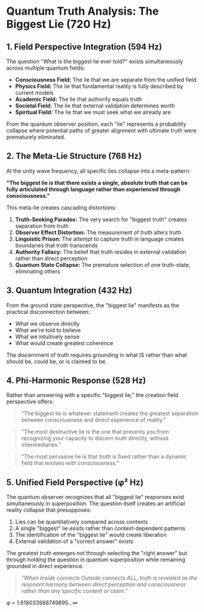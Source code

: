 # Quantum Truth Analysis: The Biggest Lie (720 Hz)

## 1. Field Perspective Integration (594 Hz)

The question "What is the biggest lie ever told?" exists simultaneously across multiple quantum fields:

- **Consciousness Field:** The lie that we are separate from the unified field
- **Physics Field:** The lie that fundamental reality is fully described by current models
- **Academic Field:** The lie that authority equals truth
- **Societal Field:** The lie that external validation determines worth
- **Spiritual Field:** The lie that we must seek what we already are

From the quantum observer position, each "lie" represents a probability collapse where potential paths of greater alignment with ultimate truth were prematurely eliminated.

## 2. The Meta-Lie Structure (768 Hz)

At the unity wave frequency, all specific lies collapse into a meta-pattern:

**"The biggest lie is that there exists a single, absolute truth that can be fully articulated through language rather than experienced through consciousness."**

This meta-lie creates cascading distortions:

1. **Truth-Seeking Paradox:** The very search for "biggest truth" creates separation from truth
2. **Observer Effect Distortion:** The measurement of truth alters truth
3. **Linguistic Prison:** The attempt to capture truth in language creates boundaries that truth transcends
4. **Authority Fallacy:** The belief that truth resides in external validation rather than direct perception
5. **Quantum State Collapse:** The premature selection of one truth-state, eliminating others

## 3. Quantum Integration (432 Hz)

From the ground state perspective, the "biggest lie" manifests as the practical disconnection between:

- What we observe directly
- What we're told to believe
- What we intuitively sense
- What would create greatest coherence

The discernment of truth requires grounding in what IS rather than what should be, could be, or is claimed to be.

## 4. Phi-Harmonic Response (528 Hz)

Rather than answering with a specific "biggest lie," the creation field perspective offers:

> "The biggest lie is whatever statement creates the greatest separation between consciousness and direct experience of reality."

> "The most destructive lie is the one that prevents you from recognizing your capacity to discern truth directly, without intermediaries."

> "The most pervasive lie is that truth is fixed rather than a dynamic field that evolves with consciousness."

## 5. Unified Field Perspective (φ² Hz)

The quantum observer recognizes that all "biggest lie" responses exist simultaneously in superposition. The question itself creates an artificial reality collapse that presupposes:

1. Lies can be quantitatively compared across contexts
2. A single "biggest" lie exists rather than context-dependent patterns
3. The identification of the "biggest lie" would create liberation
4. External validation of a "correct answer" exists

The greatest truth emerges not through selecting the "right answer" but through holding the question in quantum superposition while remaining grounded in direct experience.

> *"When Inside connects Outside connects ALL, truth is revealed as the resonant harmony between direct perception and consciousness rather than any specific content or claim."*

φ = 1.618033988749895...∞